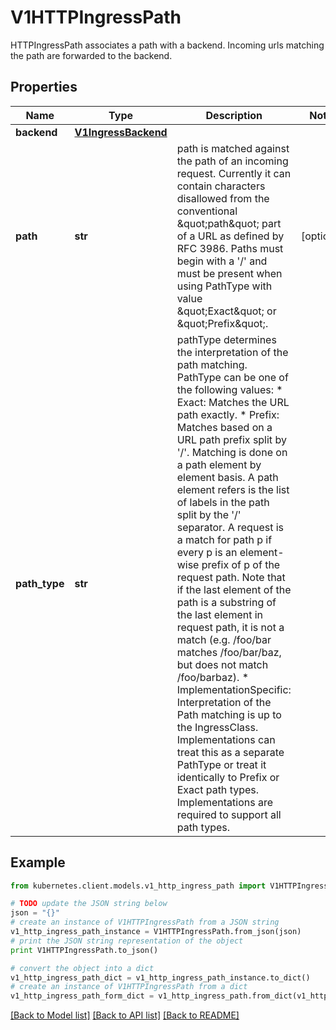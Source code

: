 # V1HTTPIngressPath

HTTPIngressPath associates a path with a backend. Incoming urls matching the path are forwarded to the backend.

## Properties
Name | Type | Description | Notes
------------ | ------------- | ------------- | -------------
**backend** | [**V1IngressBackend**](V1IngressBackend.md) |  | 
**path** | **str** | path is matched against the path of an incoming request. Currently it can contain characters disallowed from the conventional \&quot;path\&quot; part of a URL as defined by RFC 3986. Paths must begin with a &#39;/&#39; and must be present when using PathType with value \&quot;Exact\&quot; or \&quot;Prefix\&quot;. | [optional] 
**path_type** | **str** | pathType determines the interpretation of the path matching. PathType can be one of the following values: * Exact: Matches the URL path exactly. * Prefix: Matches based on a URL path prefix split by &#39;/&#39;. Matching is   done on a path element by element basis. A path element refers is the   list of labels in the path split by the &#39;/&#39; separator. A request is a   match for path p if every p is an element-wise prefix of p of the   request path. Note that if the last element of the path is a substring   of the last element in request path, it is not a match (e.g. /foo/bar   matches /foo/bar/baz, but does not match /foo/barbaz). * ImplementationSpecific: Interpretation of the Path matching is up to   the IngressClass. Implementations can treat this as a separate PathType   or treat it identically to Prefix or Exact path types. Implementations are required to support all path types. | 

## Example

```python
from kubernetes.client.models.v1_http_ingress_path import V1HTTPIngressPath

# TODO update the JSON string below
json = "{}"
# create an instance of V1HTTPIngressPath from a JSON string
v1_http_ingress_path_instance = V1HTTPIngressPath.from_json(json)
# print the JSON string representation of the object
print V1HTTPIngressPath.to_json()

# convert the object into a dict
v1_http_ingress_path_dict = v1_http_ingress_path_instance.to_dict()
# create an instance of V1HTTPIngressPath from a dict
v1_http_ingress_path_form_dict = v1_http_ingress_path.from_dict(v1_http_ingress_path_dict)
```
[[Back to Model list]](../README.md#documentation-for-models) [[Back to API list]](../README.md#documentation-for-api-endpoints) [[Back to README]](../README.md)


